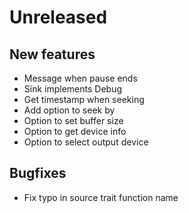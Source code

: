 # Unreleased

## New features
- Message when pause ends
- Sink implements Debug
- Get timestamp when seeking
- Add option to seek by
- Option to set buffer size
- Option to get device info
- Option to select output device

## Bugfixes
- Fix typo in source trait function name
